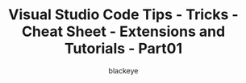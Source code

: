 ---
layout: post
title:  "Visual Studio Code Tips - Tricks - Cheat Sheet - Extensions and Tutorials - Part01"
author: blackeye
categories: [ visual studio code, security, comptia, experience ]
image: assets/images/10.jpg
---